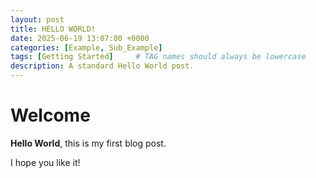 ```yaml
---
layout: post
title: HELLO WORLD!
date: 2025-06-19 13:07:00 +0000
categories: [Example, Sub_Example]
tags: [Getting Started]     # TAG names should always be lowercase
description: A standard Hello World post.
---
```


# Welcome

**Hello World**, this is my first blog post.

I hope you like it!
